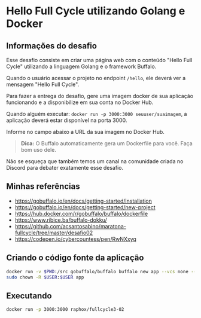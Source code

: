 # Hello Full Cycle utilizando Golang e Docker

## Informações do desafio

Esse desafio consiste em criar uma página web com o conteúdo "Hello Full Cycle" utilizando a linguagem Golang e o framework Buffalo.

Quando o usuário acessar o projeto no endpoint `/hello`, ele deverá ver a mensagem "Hello Full Cycle".

Para fazer a entrega do desafio, gere uma imagem docker de sua aplicação funcionando e a disponibilize em sua conta no Docker Hub.

Quando alguém executar: `docker run -p 3000:3000 seuuser/suaimagem`, a aplicação deverá estar disponível na porta 3000.

Informe no campo abaixo a URL da sua imagem no Docker Hub.

> **Dica:** O Buffalo automaticamente gera um Dockerfile para você. Faça bom uso dele.

Não se esqueça que também temos um canal na comunidade criada no Discord para debater exatamente esse desafio.

## Minhas referências

* https://gobuffalo.io/en/docs/getting-started/installation
* https://gobuffalo.io/en/docs/getting-started/new-project
* https://hub.docker.com/r/gobuffalo/buffalo/dockerfile
* https://www.ribice.ba/buffalo-dokku/
* https://github.com/acsantosabino/maratona-fullcycle/tree/master/desafio02
* https://codepen.io/cybercountess/pen/RwNXxyq

## Criando o código fonte da aplicação

```bash
docker run -v $PWD:/src gobuffalo/buffalo buffalo new app --vcs none --skip-pop -f
sudo chown -R $USER:$USER app
```

## Executando

```bash
docker run -p 3000:3000 raphox/fullcycle3-02
```
